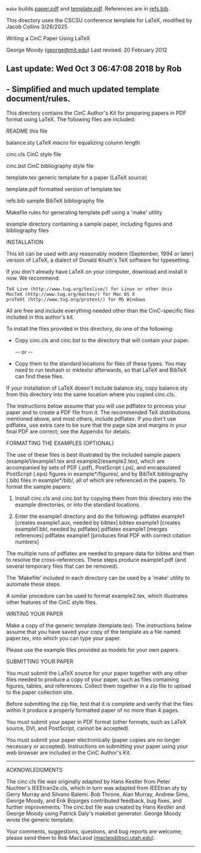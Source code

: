 [comment]: <> (file: README)

`make` builds [paper.pdf](paper.pdf) and [template.pdf](template.pdf). References are in [refs.bib](refs.bib).

This directory uses the CSCSU conference template for LaTeX, modified by Jacob Collins 3/26/2025.

Writing a CinC Paper Using LaTeX

George Moody (george@mit.edu)
Last revised: 20 February 2012
## Last update: Wed Oct  3 06:47:08 2018 by Rob
##    - Simplified and much updated template document/rules. 

This directory contains the CinC Author's Kit for preparing papers in
PDF format using LaTeX.  The following files are included:

 README		this file

 balance.sty	LaTeX macro for equalizing column length

 cinc.cls	CinC style file

 cinc.bst	CinC bibliography style file

 template.tex	generic template for a paper (LaTeX source)

 template.pdf	formatted version of template.tex

 refs.bib	sample BibTeX bibliography file

 Makefile	rules for generating template.pdf using a 'make' utility

 example	directory containing a sample paper, including
		figures and bibliography files

INSTALLATION

This kit can be used with any reasonably modern (September, 1994 or later)
version of LaTeX, a dialect of Donald Knuth's TeX software for typesetting.

If you don't already have LaTeX on your computer, download and install it now.
We recommend:

    TeX Live (http://www.tug.org/texlive/) for Linux or other Unix
    MacTeX (http://www.tug.org/mactex/) for Mac OS X
    proTeXt (http://www.tug.org/protext/) for MS Windows

All are free and include everything needed other than the CinC-specific files
included in this author's kit.

To install the files provided in this directory, do one of the following:

* Copy cinc.cls and cinc.bst to the directory that will contain your
  paper.

   -- or --

* Copy them to the standard locations for files of these types.  You may need
  to run texhash or mktexlsr afterwards, so that LaTeX and BibTeX can find
  these files.

If your installation of LaTeX doesn't include balance.sty, copy balance.sty
from this directory into the same location where you copied cinc.cls.

The instructions below assume that you will use pdflatex to process your
paper and to create a PDF file from it. The recommended TeX distributions
mentioned above, and most others, include pdflatex. If you don't use pdflatex,
use extra care to be sure that the page size and margins in your final PDF are
correct; see the Appendix for details.


FORMATTING THE EXAMPLES (OPTIONAL)

The use of these files is best illustrated by the included sample papers
(example1/example1.tex and example2/example2.tex), which are accompanied by
sets of PDF (.pdf), PostScript (.ps), and encapsulated PostScript (.eps)
figures in example*/figures/, and by BibTeX bibliography (.bib) files in
example*/bib/, all of which are referenced in the papers.  To format the sample
papers:

1. Install cinc.cls and cinc.bst by copying them from this directory into the
   example directories, or into the standard locations.

2. Enter the example1 directory and do the following:
	pdflatex example1   [creates example1.aux, needed by bibtex]
	bibtex example1	    [creates example1.bbl, needed by pdflatex]
	pdflatex example1   [merges references]
	pdflatex example1   [produces final PDF with correct citation numbers]

The multiple runs of pdflatex are needed to prepare data for bibtex and
then to resolve the cross-references. These steps produce example1.pdf (and
several temporary files that can be removed).

The 'Makefile' included in each directory can be used by a 'make' utility
to automate these steps.

A similar procedure can be used to format example2.tex, which illustrates
other features of the CinC style files.


WRITING YOUR PAPER

Make a copy of the generic template (template.tex). The instructions below
assume that you have saved your copy of the template as a file named paper.tex,
into which you can type your paper.

Please use the example files provided as models for your own papers. 

SUBMITTING YOUR PAPER

You must submit the LaTeX source for your paper together with any other files
needed to produce a copy of your paper, such as files containing figures,
tables, and references.  Collect them together in a zip file to upload to
the paper collection site.

Before submitting the zip file, test that it is complete and verify that the
files within it produce a properly formatted paper of no more than 4 pages.

You must submit your paper in PDF format (other formats, such as LaTeX
source, DVI, and PostScript, cannot be accepted).

You must submit your paper electronically (paper copies are no longer necessary
or accepted).  Instructions on submitting your paper using your web
browser are included in the CinC Author's Kit.


_______________________________________________________________________________

ACKNOWLEDGMENTS

The cinc.cls file was originally adapted by Hans Kestler from Peter Nuchter's
IEEEtran2e.cls, which in turn was adapted from IEEEtran.sty by Gerry Murray and
Silvano Balemi.  Bob Throne, Alan Murray, Andrew Sims, George Moody, and Erik
Bojorges contributed feedback, bug fixes, and further improvements.  The
cinc.bst file was created by Hans Kestler and George Moody using Patrick Daly's
makebst generator.  George Moody wrote the generic template.

Your comments, suggestions, questions, and bug reports are welcome;  please
send them to Rob MacLeod (macleod@sci.utah.edu).

_______________________________________________________________________________
